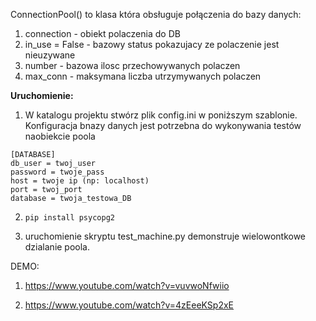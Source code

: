 ConnectionPool() to klasa która obsługuje połączenia do bazy danych:
1. connection - obiekt polaczenia do DB
2. in_use = False - bazowy status pokazujacy ze polaczenie jest nieuzywane 
3. number - bazowa ilosc przechowywanych polaczen
4. max_conn - maksymana liczba utrzymywanych polaczen

**Uruchomienie:**

1. W katalogu projektu stwórz plik config.ini w poniższym szablonie.
Konfiguracja bnazy danych jest potrzebna do wykonywania testów naobiekcie poola
```
[DATABASE]
db_user = twoj_user
password = twoje_pass
host = twoje ip (np: localhost)
port = twoj_port
database = twoja_testowa_DB
```

2. ```pip install psycopg2```

3. uruchomienie skryptu test_machine.py demonstruje wielowontkowe dzialanie poola.

DEMO:
1. https://www.youtube.com/watch?v=vuvwoNfwiio

2. https://www.youtube.com/watch?v=4zEeeKSp2xE
